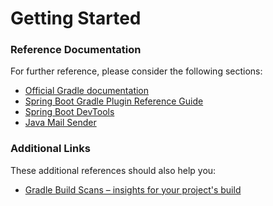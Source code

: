 # Getting Started

### Reference Documentation
For further reference, please consider the following sections:

* [Official Gradle documentation](https://docs.gradle.org)
* [Spring Boot Gradle Plugin Reference Guide](https://docs.spring.io/spring-boot/docs/2.2.1.RELEASE/gradle-plugin/reference/html/)
* [Spring Boot DevTools](https://docs.spring.io/spring-boot/docs/2.2.1.RELEASE/reference/htmlsingle/#using-boot-devtools)
* [Java Mail Sender](https://docs.spring.io/spring-boot/docs/2.2.1.RELEASE/reference/htmlsingle/#boot-features-email)

### Additional Links
These additional references should also help you:

* [Gradle Build Scans – insights for your project's build](https://scans.gradle.com#gradle)


